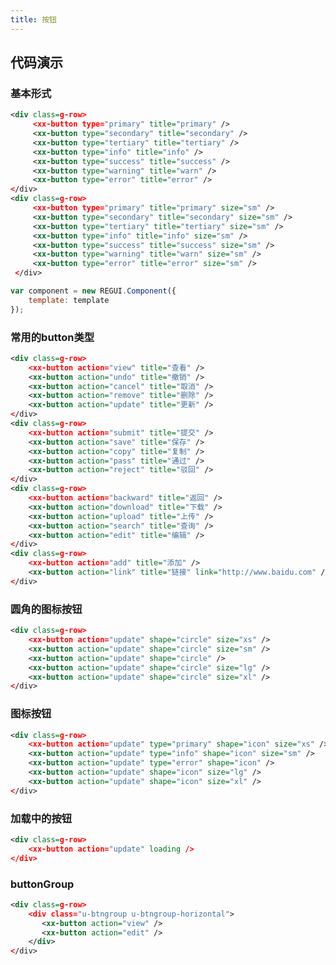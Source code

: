 ```yaml
---
title: 按钮
---
```


## 代码演示

### 基本形式

<!-- demo_start -->
<div class="m-example"></div>

```xml
<div class=g-row>
     <xx-button type="primary" title="primary" />
     <xx-button type="secondary" title="secondary" />
     <xx-button type="tertiary" title="tertiary" />
     <xx-button type="info" title="info" />
     <xx-button type="success" title="success" />
     <xx-button type="warning" title="warn" />
     <xx-button type="error" title="error" />
</div>
<div class=g-row>
     <xx-button type="primary" title="primary" size="sm" />
     <xx-button type="secondary" title="secondary" size="sm" />
     <xx-button type="tertiary" title="tertiary" size="sm" />
     <xx-button type="info" title="info" size="sm" />
     <xx-button type="success" title="success" size="sm" />
     <xx-button type="warning" title="warn" size="sm" />
     <xx-button type="error" title="error" size="sm" />
 </div>
```
```javascript
var component = new REGUI.Component({
    template: template
});
```
<!-- demo_end -->

### 常用的button类型

<!-- demo_start -->
<div class="m-example"></div>

```xml
<div class=g-row>
    <xx-button action="view" title="查看" />
    <xx-button action="undo" title="撤销" />
    <xx-button action="cancel" title="取消" />
    <xx-button action="remove" title="删除" />
    <xx-button action="update" title="更新" />
</div>
<div class=g-row>
    <xx-button action="submit" title="提交" />
    <xx-button action="save" title="保存" />
    <xx-button action="copy" title="复制" />
    <xx-button action="pass" title="通过" />
    <xx-button action="reject" title="驳回" />
</div>
<div class=g-row>
    <xx-button action="backward" title="返回" />
    <xx-button action="download" title="下载" />
    <xx-button action="upload" title="上传" />
    <xx-button action="search" title="查询" />
    <xx-button action="edit" title="编辑" />
</div>
<div class=g-row>
    <xx-button action="add" title="添加" />
    <xx-button action="link" title="链接" link="http://www.baidu.com" />
</div>
```
<!-- demo_end -->

### 圆角的图标按钮

<!-- demo_start -->
<div class="m-example"></div>

```xml
<div class=g-row>
    <xx-button action="update" shape="circle" size="xs" />
    <xx-button action="update" shape="circle" size="sm" />
    <xx-button action="update" shape="circle" />
    <xx-button action="update" shape="circle" size="lg" />
    <xx-button action="update" shape="circle" size="xl" />
</div>
```
<!-- demo_end -->

### 图标按钮

<!-- demo_start -->
<div class="m-example"></div>

```xml
<div class=g-row>
    <xx-button action="update" type="primary" shape="icon" size="xs" />
    <xx-button action="update" type="info" shape="icon" size="sm" />
    <xx-button action="update" type="error" shape="icon" />
    <xx-button action="update" shape="icon" size="lg" />
    <xx-button action="update" shape="icon" size="xl" />
</div>
```
<!-- demo_end -->

### 加载中的按钮

<!-- demo_start -->
<div class="m-example"></div>

```xml
<div class=g-row>
    <xx-button action="update" loading />
</div>
```
<!-- demo_end -->

### buttonGroup

<!-- demo_start -->
<div class="m-example"></div>

```xml
<div class=g-row>
    <div class="u-btngroup u-btngroup-horizontal">
       <xx-button action="view" />
       <xx-button action="edit" />
    </div>
</div>
```
<!-- demo_end -->
